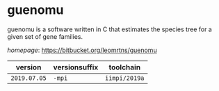 # guenomu

guenomu is a software written in C that estimates the species tree for a given set of gene families.

*homepage*: <https://bitbucket.org/leomrtns/guenomu>

version | versionsuffix | toolchain
--------|---------------|----------
``2019.07.05`` | ``-mpi`` | ``iimpi/2019a``
